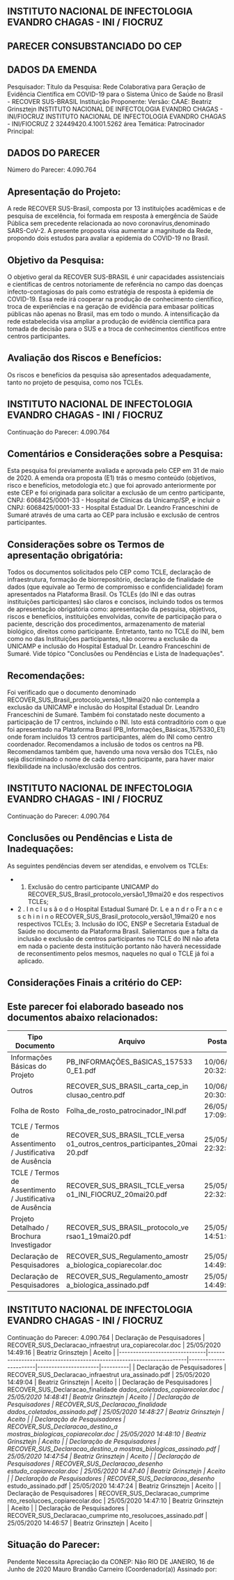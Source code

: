 
## INSTITUTO NACIONAL DE INFECTOLOGIA EVANDRO CHAGAS - INI / FIOCRUZ

## PARECER CONSUBSTANCIADO DO CEP

## DADOS DA EMENDA
Pesquisador:
Título da Pesquisa: Rede Colaborativa para Geração de Evidência Científica em COVID-19 para o Sistema Único de Saúde no Brasil - RECOVER SUS-BRASIL
Instituição Proponente:
Versão:
CAAE:
Beatriz Grinsztejn
INSTITUTO NACIONAL DE INFECTOLOGIA EVANDRO CHAGAS - INI/FIOCRUZ INSTITUTO NACIONAL DE INFECTOLOGIA EVANDRO CHAGAS - INI/FIOCRUZ
2
32449420.4.1001.5262
área Temática:
Patrocinador Principal:

## DADOS DO PARECER
Número do Parecer:
4.090.764

## Apresentação do Projeto:
A rede RECOVER SUS-Brasil, composta por 13 instituições acadêmicas e de pesquisa de excelência, foi formada  em  resposta  à  emergência  de  Saúde  Pública  sem  precedente  relacionada  ao  novo coronavírus,denominado SARS-CoV-2. A presente proposta visa aumentar a magnitude da Rede, propondo dois estudos para avaliar a epidemia do COVID-19 no Brasil.

## Objetivo da Pesquisa:
O objetivo geral da RECOVER SUS-BRASIL é unir capacidades assistenciais e científicas de centros notoriamente de referência no campo das doenças infecto-contagiosas do país como estratégia de resposta à epidemia de COVID-19. Essa rede irá cooperar na produção de conhecimento científico, troca de experiências e na geração de evidência para embasar políticas públicas não apenas no Brasil, mas em todo o mundo. A intensificação da rede estabelecida visa ampliar a produção de evidência científica para tomada de decisão para o SUS e a troca de conhecimentos científicos entre centros participantes.

## Avaliação dos Riscos e Benefícios:
Os riscos e benefícios da pesquisa são apresentados adequadamente, tanto no projeto de pesquisa, como nos TCLEs.

## INSTITUTO NACIONAL DE INFECTOLOGIA EVANDRO CHAGAS - INI / FIOCRUZ
Continuação do Parecer: 4.090.764

## Comentários e Considerações sobre a Pesquisa:
Esta pesquisa foi previamente avaliada e aprovada pelo CEP em 31 de maio de 2020. A emenda ora proposta (E1) trás o mesmo conteúdo (objetivos, risco e benefícios, metodologia etc.) que foi aprovado anteriormente por este CEP e foi originada para solicitar a exclusão de um centro participante, CNPJ: 6068425/0001-33 - Hospital de Clínicas da Unicamp/SP, e incluir o CNPJ: 6068425/0001-33 - Hospital Estadual Dr. Leandro Franceschini de Sumaré através de uma carta ao CEP para inclusão e exclusão de centros participantes.

## Considerações sobre os Termos de apresentação obrigatória:
Todos os documentos solicitados pelo CEP como TCLE, declaração de infraestrutura, formação de biorrepositório,  declaração  de  finalidade  de  dados  (que  equivale  ao  Termo  de  compromisso  e confidencialidade)  foram  apresentados  na  Plataforma  Brasil.
Os TCLEs (do INI e das outras instituições participantes) são claros e concisos, incluindo todos os termos de apresentação obrigatória como: apresentação da pesquisa, objetivos, riscos e benefícios, instituições envolvidas, convite de participação para o paciente, descrição dos procedimentos, armazenamento de material biológico, direitos como participante. Entretanto, tanto no TCLE do INI, bem como no das Instituições participantes, não ocorreu a exclusão da UNICAMP e inclusão do Hospital Estadual Dr. Leandro Franceschini de Sumaré.
Vide tópico "Conclusões ou Pendências e Lista de Inadequações".

## Recomendações:
Foi verificado que o documento denominado RECOVER\_SUS\_Brasil\_protocolo\_versão1\_19mai20 não contempla a exclusão da UNICAMP e inclusão do Hospital Estadual Dr. Leandro Franceschini de Sumaré. Também foi constatado neste documento a participação de 17 centros, incluindo o INI. Isto está contraditório com o que foi apresentado na Plataforma Brasil (PB\_Informações\_Básicas\_1575330\_E1) onde foram incluídos 13 centros participantes, além do INI como centro coordenador. Recomendamos a inclusão de todos os centros na PB.
Recomendamos também que, havendo uma nova versão dos TCLEs, não seja discriminado o nome de cada centro participante, para haver maior flexibilidade na inclusão/exclusão dos centros.

## INSTITUTO NACIONAL DE INFECTOLOGIA EVANDRO CHAGAS - INI / FIOCRUZ
Continuação do Parecer: 4.090.764

## Conclusões ou Pendências e Lista de Inadequações:
As seguintes pendências devem ser atendidas, e envolvem os TCLEs:
- 1. Exclusão do centro participante UNICAMP do RECOVER\_SUS\_Brasil\_protocolo\_versão1\_19mai20 e dos respectivos TCLEs;
- 2 . I n c l u s ã o d o Hospital Estadual Sumaré  Dr. L e a n d r o Fr a n c e s c h i n i n o RECOVER\_SUS\_Brasil\_protocolo\_versão1\_19mai20  e  nos  respectivos  TCLEs; 3. Inclusão do IOC, ENSP e Secretaria Estadual de Saúde no documento da Plataforma Brasil.
Salientamos que a falta da inclusão e exclusão de centros participantes no TCLE do INI não afeta em nada o paciente desta instituição portanto não haverá necessidade de reconsentimento pelos mesmos, naqueles no qual o TCLE já foi a aplicado.

## Considerações Finais a critério do CEP:

## Este parecer foi elaborado baseado nos documentos abaixo relacionados:
| Tipo Documento                                            | Arquivo                                                                    | Postagem            | Autor              | Situação   |
|-----------------------------------------------------------|----------------------------------------------------------------------------|---------------------|--------------------|------------|
| Informações Básicas do Projeto                            | PB_INFORMAÇÕES_BáSICAS_157533 0_E1.pdf                                     | 10/06/2020 20:32:56 |                    | Aceito     |
| Outros                                                    | RECOVER_SUS_BRASIL_carta_cep_in clusao_centro.pdf                          | 10/06/2020 20:30:18 | Tânia Krstic       | Aceito     |
| Folha de Rosto                                            | Folha_de_rosto_patrocinador_INI.pdf                                        | 26/05/2020 17:09:45 | Tânia Krstic       | Aceito     |
| TCLE / Termos de Assentimento / Justificativa de Ausência | RECOVER_SUS_BRASIL_TCLE_versa o1_outros_centros_participantes_20mai 20.pdf | 25/05/2020 22:32:31 | Tânia Krstic       | Aceito     |
| TCLE / Termos de Assentimento / Justificativa de Ausência | RECOVER_SUS_BRASIL_TCLE_versa o1_INI_FIOCRUZ_20mai20.pdf                   | 25/05/2020 22:32:17 | Tânia Krstic       | Aceito     |
| Projeto Detalhado / Brochura Investigador                 | RECOVER_SUS_BRASIL_protocolo_ve rsao1_19mai20.pdf                          | 25/05/2020 14:51:09 | Beatriz Grinsztejn | Aceito     |
| Declaração de Pesquisadores                               | RECOVER_SUS_Regulamento_amostr a_biologica_copiarecolar.doc                | 25/05/2020 14:49:38 | Beatriz Grinsztejn | Aceito     |
| Declaração de Pesquisadores                               | RECOVER_SUS_Regulamento_amostr a_biologica_assinado.pdf                    | 25/05/2020 14:49:28 | Beatriz Grinsztejn | Aceito     |

## INSTITUTO NACIONAL DE INFECTOLOGIA EVANDRO CHAGAS - INI / FIOCRUZ

Continuação do Parecer: 4.090.764
| Declaração de Pesquisadores   | RECOVER_SUS_Declaracao_infraestrut ura_copiarecolar.doc              | 25/05/2020 14:49:16   | Beatriz Grinsztejn   | Aceito   |
|-------------------------------|----------------------------------------------------------------------|-----------------------|----------------------|----------|
| Declaração de Pesquisadores   | RECOVER_SUS_Declaracao_infraestrut ura_assinado.pdf                  | 25/05/2020 14:49:04   | Beatriz Grinsztejn   | Aceito   |
| Declaração de Pesquisadores   | RECOVER_SUS_Declaracao_finalidade _dados_coletados_copiarecolar.doc  | 25/05/2020 14:48:41   | Beatriz Grinsztejn   | Aceito   |
| Declaração de Pesquisadores   | RECOVER_SUS_Declaracao_finalidade _dados_coletados_assinado.pdf      | 25/05/2020 14:48:27   | Beatriz Grinsztejn   | Aceito   |
| Declaração de Pesquisadores   | RECOVER_SUS_Declaracao_destino_a mostras_biologicas_copiarecolar.doc | 25/05/2020 14:48:10   | Beatriz Grinsztejn   | Aceito   |
| Declaração de Pesquisadores   | RECOVER_SUS_Declaracao_destino_a mostras_biologicas_assinado.pdf     | 25/05/2020 14:47:54   | Beatriz Grinsztejn   | Aceito   |
| Declaração de Pesquisadores   | RECOVER_SUS_Declaracao_desenho_ estudo_copiarecolar.doc              | 25/05/2020 14:47:40   | Beatriz Grinsztejn   | Aceito   |
| Declaração de Pesquisadores   | RECOVER_SUS_Declaracao_desenho_ estudo_assinado.pdf                  | 25/05/2020 14:47:24   | Beatriz Grinsztejn   | Aceito   |
| Declaração de Pesquisadores   | RECOVER_SUS_Declaracao_cumprime nto_resolucoes_copiarecolar.doc      | 25/05/2020 14:47:10   | Beatriz Grinsztejn   | Aceito   |
| Declaração de Pesquisadores   | RECOVER_SUS_Declaracao_cumprime nto_resolucoes_assinado.pdf          | 25/05/2020 14:46:57   | Beatriz Grinsztejn   | Aceito   |

## Situação do Parecer:
Pendente
Necessita Apreciação da CONEP:
Não
RIO DE JANEIRO, 16 de Junho de 2020
Mauro Brandão Carneiro (Coordenador(a)) Assinado por:
